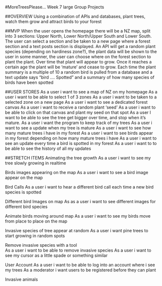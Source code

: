 #MoreTreesPlease...
Week 7 large Group Projects 

##OVERVIEW
Using a combination of APIs and databases, plant trees, watch them grow and attract birds to your forest  

##MVP 
When the user opens the homepage there will be a NZ map, split into 3 sections: Upper North, Lower North/Upper South and Lower South. 
The user can select a section and be taken to a new page where a forest section and a text posts section is displayed.  An API will get a random plant species (depending on hardiness zone?), the plant data will be shown to the user in some manner, the user can choose where on the forest section to plant the plant. 
Over time that plant will appear to grow. Once it reaches a certain age the plant will be ‘mature’ and cease to grow. 
Each time  the plant summary is a multiple of 10 a random bird is pulled from a database and a text update says “bird …. Spotted” and a summary of how many species of birds have been spotted 

##USER STORES
As a user i want to see a map of NZ on my homepage 
As a user i want to be able to select 1 of 3 zones
As a user i want to be taken to a selected zone on a new page
As a user i want to see a dedicated forest canvas
As a user i want to receive a random plant ‘seed’
As a user i want to be able to click on that canvas and plant my seed on that spot 
As a user I want to be able to see the tree get bigger over time, and stop when it’s mature.
As a user i want the program to keep track of my trees 
As a user i want to see a update when my tree is mature
As a user i want to see how many mature trees i have in my forest 
As a user i want to see birds appear in my forest depending on how many mature trees i have 
As a user i want to see an update every time a bird is spotted in my forest 
As a user i want to to be able to see the history of all my updates 

##STRETCH ITEMS
Animating the tree growth
As a user i want to see my tree slowly growing in realtime 

Birds images  appearing on the map
As a user i want to see a bird image appear on the map 

Bird Calls 
As a user i want to hear a different bird call each time a new bird species is spotted 

Different bird Images on map
As as a user i want to see different images for different bird species

Animate birds moving around map 
As a user i want to see my birds move from place to place on the map 

Invasive species of tree appear at random 
As a user i want pine trees to start growing in random spots 

Remove invasive species with a tool  
As a user i want to be able to remove invasive species
As a user i want to see my cursor as a little spade or something similar 

User Account
As a user i want to be able to log into an account where i see my trees 
As a moderator i want users to be registered before they can plant 

Invasive animals 
